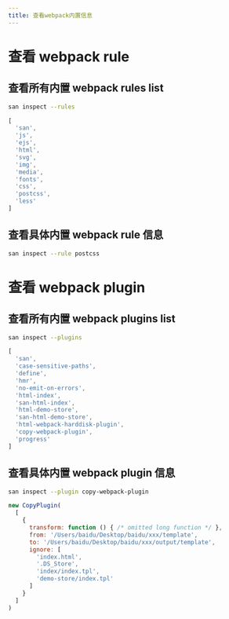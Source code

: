 ```yaml
---
title: 查看webpack内置信息
---
```


# 查看 webpack rule

## 查看所有内置 webpack rules list

```bash
san inspect --rules
```

```js
[
  'san',
  'js',
  'ejs',
  'html',
  'svg',
  'img',
  'media',
  'fonts',
  'css',
  'postcss',
  'less'
]
```

## 查看具体内置 webpack rule 信息

```bash
san inspect --rule postcss
```

# 查看 webpack plugin

## 查看所有内置 webpack plugins list

```bash
san inspect --plugins
```

```js
[
  'san',
  'case-sensitive-paths',
  'define',
  'hmr',
  'no-emit-on-errors',
  'html-index',
  'san-html-index',
  'html-demo-store',
  'san-html-demo-store',
  'html-webpack-harddisk-plugin',
  'copy-webpack-plugin',
  'progress'
]
```

## 查看具体内置 webpack plugin 信息

```bash
san inspect --plugin copy-webpack-plugin
```

```js
new CopyPlugin(
  [
    {
      transform: function () { /* omitted long function */ },
      from: '/Users/baidu/Desktop/baidu/xxx/template',
      to: '/Users/baidu/Desktop/baidu/xxx/output/template',
      ignore: [
        'index.html',
        '.DS_Store',
        'index/index.tpl',
        'demo-store/index.tpl'
      ]
    }
  ]
)
```

